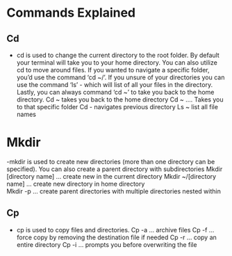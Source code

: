 # Commands Explained
## Cd
- cd is used to change the current directory to the root folder. By default your terminal will take you to your home directory. You can also utilize cd to move around files. If you wanted to navigate a specific folder, you’d use the command ‘cd ~/<folder>’. If you unsure of your directories you can use the command ‘ls’ - which will list of all your files in the directory. Lastly, you can always command ‘cd ~’ to take you back to the home directory.
Cd ~ takes you back to the home directory 
Cd ~ …. Takes you to that specific folder
Cd - navigates previous directory
Ls ~ list all  file names
# Mkdir
-mkdir is used to create new directories (more than one directory can be specified). You can also create a parent directory with subdirectories 
Mkdir [directory name] … create new in the current directory
Mkdir ~/[directory name] … create new directory in home directory 	
Mkdir -p … create parent directories with multiple directories nested within
## Cp
- cp is used to copy files and directories.
Cp -a … archive files
Cp -f … force copy by removing the destination file if needed
Cp -r … copy an entire directory
Cp -i … prompts you before overwriting the file
